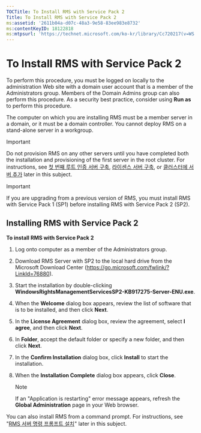 ```yaml
---
TOCTitle: To Install RMS with Service Pack 2
Title: To Install RMS with Service Pack 2
ms:assetid: '2611b04a-d07c-48a3-9e58-83ee983e8732'
ms:contentKeyID: 18122818
ms:mtpsurl: 'https://technet.microsoft.com/ko-kr/library/Cc720217(v=WS.10)'
---
```


To Install RMS with Service Pack 2
==================================

To perform this procedure, you must be logged on locally to the administration Web site with a domain user account that is a member of the Administrators group. Members of the Domain Admins group can also perform this procedure. As a security best practice, consider using **Run as** to perform this procedure.

The computer on which you are installing RMS must be a member server in a domain, or it must be a domain controller. You cannot deploy RMS on a stand-alone server in a workgroup.

> [!IMPORTANT]  
> Do not provision RMS on any other servers until you have completed both the installation and provisioning of the first server in the root cluster. For instructions, see [첫 번째 루트 인증 서버 구축](https://technet.microsoft.com/debc42f3-74ff-4c99-b7a4-4921fccdabc2), [라이센스 서버 구축](https://technet.microsoft.com/4d67b898-0ba9-4eef-ab7d-ee0ca55a688e), or [클러스터에 서버 추가](https://technet.microsoft.com/db635238-5528-4bec-9cc6-8244e2b3d733) later in this subject.

> [!IMPORTANT]  
> If you are upgrading from a previous version of RMS, you must install RMS with Service Pack 1 (SP1) before installing RMS with Service Pack 2 (SP2).

Installing RMS with Service Pack 2
----------------------------------

**To install RMS with Service Pack 2**
1.  Log onto computer as a member of the Administrators group.

2.  Download RMS Server with SP2 to the local hard drive from the Microsoft Download Center (https://go.microsoft.com/fwlink/?LinkId=76880).

3.  Start the installation by double-clicking **WindowsRightsManagementServicesSP2-KB917275-Server-ENU.exe**.

4.  When the **Welcome** dialog box appears, review the list of software that is to be installed, and then click **Next**.

5.  In the **License Agreement** dialog box, review the agreement, select **I agree**, and then click **Next**.

6.  In **Folder**, accept the default folder or specify a new folder, and then click **Next**.

7.  In the **Confirm Installation** dialog box, click **Install** to start the installation.

8.  When the **Installation Complete** dialog box appears, click **Close**.

    > [!NOTE]  
	> If an "Application is restarting" error message appears, refresh the **Global Administration** page in your Web browser. 

You can also install RMS from a command prompt. For instructions, see "[RMS 서버 명령 프롬프트 설치](https://technet.microsoft.com/b55b1e2a-dd14-4168-a37f-9cdedbec660b)" later in this subject.
